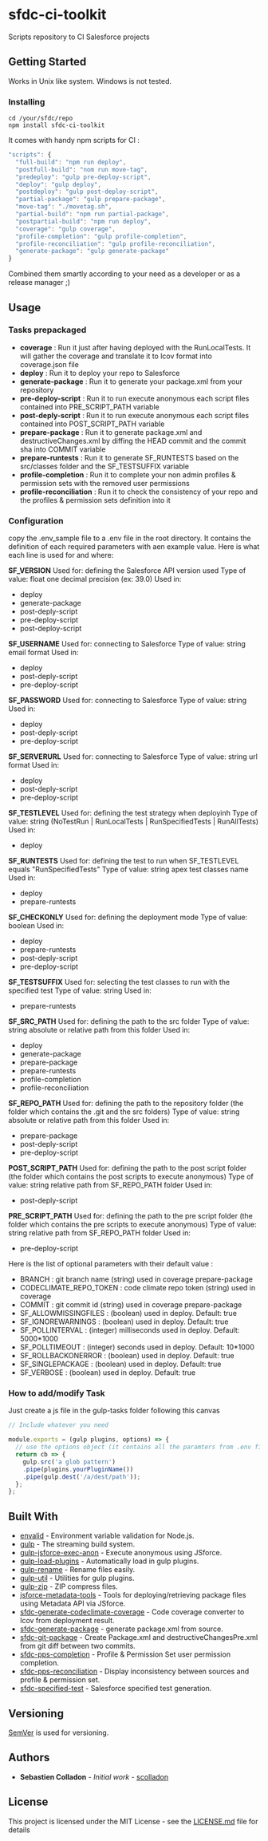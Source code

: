 # sfdc-ci-toolkit
Scripts repository to CI Salesforce projects

## Getting Started

Works in Unix like system.
Windows is not tested.

### Installing

```
cd /your/sfdc/repo
npm install sfdc-ci-toolkit
```

It comes with handy npm scripts for CI :
```javascript
"scripts": {
  "full-build": "npm run deploy",
  "postfull-build": "nom run move-tag",
  "predeploy": "gulp pre-deploy-script",
  "deploy": "gulp deploy",
  "postdeploy": "gulp post-deploy-script",
  "partial-package": "gulp prepare-package",
  "move-tag": "./movetag.sh",
  "partial-build": "npm run partial-package",
  "postpartial-build": "npm run deploy",
  "coverage": "gulp coverage",
  "profile-completion": "gulp profile-completion",
  "profile-reconciliation": "gulp profile-reconciliation",
  "generate-package": "gulp generate-package"
}
```

Combined them smartly according to your need as a developer or as a release manager ;)

## Usage

### Tasks prepackaged
* **coverage** : Run it just after having deployed with the RunLocalTests. It will gather the coverage and translate it to lcov format into coverage.json file
* **deploy** : Run it to deploy your repo to Salesforce
* **generate-package** : Run it to generate your package.xml from your repository
* **pre-deploy-script** : Run it to run execute anonymous each script files contained into PRE_SCRIPT_PATH variable
* **post-deply-script** : Run it to run execute anonymous each script files contained into POST_SCRIPT_PATH variable
* **prepare-package** : Run it to generate package.xml and destructiveChanges.xml by diffing the HEAD commit and the commit sha into COMMIT variable
* **prepare-runtests** : Run it to generate SF_RUNTESTS based on the src/classes folder and the SF_TESTSUFFIX variable
* **profile-completion** : Run it to complete your non admin profiles & permission sets with the removed user permissions
* **profile-reconciliation** : Run it to check the consistency of your repo and the profiles & permission sets definition into it

### Configuration
copy the .env_sample file to a .env file in the root directory.
It contains the definition of each required parameters with aen example value.
Here is what each line is used for and where:

**SF_VERSION**
Used for: defining the Salesforce API version used
Type of value: float one decimal precision (ex: 39.0)
Used in:
* deploy
* generate-package
* post-deply-script
* pre-deploy-script
* post-deploy-script

**SF_USERNAME**
Used for: connecting to Salesforce
Type of value: string email format
Used in:
* deploy
* post-deply-script
* pre-deploy-script

**SF_PASSWORD**
Used for: connecting to Salesforce
Type of value: string
Used in:
* deploy
* post-deply-script
* pre-deploy-script

**SF_SERVERURL**
Used for: connecting to Salesforce
Type of value: string url format
Used in:
* deploy
* post-deply-script
* pre-deploy-script


**SF_TESTLEVEL**
Used for: defining the test strategy when deployinh
Type of value: string (NoTestRun | RunLocalTests | RunSpecifiedTests | RunAllTests)
Used in:
* deploy

**SF_RUNTESTS**
Used for: defining the test to run when SF_TESTLEVEL equals "RunSpecifiedTests"
Type of value: string apex test classes name
Used in:
* deploy
* prepare-runtests

**SF_CHECKONLY**
Used for: defining the deployment mode
Type of value: boolean
Used in:
* deploy
* prepare-runtests
* post-deply-script
* pre-deploy-script

**SF_TESTSUFFIX**
Used for: selecting the test classes to run with the specified test
Type of value: string
Used in:
* prepare-runtests

**SF_SRC_PATH**
Used for: defining the path to the src folder
Type of value: string absolute or relative path from this folder
Used in:
* deploy
* generate-package
* prepare-package
* prepare-runtests
* profile-completion
* profile-reconciliation

**SF_REPO_PATH**
Used for: defining the path to the repository folder (the folder which contains the .git and the src folders)
Type of value: string absolute or relative path from this folder
Used in:
* prepare-package
* post-deply-script
* pre-deploy-script

**POST_SCRIPT_PATH**
Used for: defining the path to the post script folder (the folder which contains the post scripts to execute anonymous)
Type of value: string relative path from SF_REPO_PATH folder
Used in:
* post-deply-script

**PRE_SCRIPT_PATH**
Used for: defining the path to the pre script folder (the folder which contains the pre scripts to execute anonymous)
Type of value: string relative path from SF_REPO_PATH folder
Used in:
* pre-deploy-script

Here is the list of optional parameters with their default value :
* BRANCH : git branch name (string) used in coverage prepare-package
* CODECLIMATE_REPO_TOKEN : code climate repo token (string) used in coverage
* COMMIT : git commit id (string) used in coverage prepare-package
* SF_ALLOWMISSINGFILES : (boolean) used in deploy. Default: true
* SF_IGNOREWARNINGS : (boolean) used in deploy. Default: true
* SF_POLLINTERVAL : (integer) milliseconds used in deploy. Default: 5000*1000
* SF_POLLTIMEOUT : (integer) seconds used in deploy. Default: 10*1000
* SF_ROLLBACKONERROR : (boolean) used in deploy. Default: true
* SF_SINGLEPACKAGE : (boolean) used in deploy. Default: true
* SF_VERBOSE : (boolean) used in deploy. Default: true

### How to add/modify Task

Just create a js file in the gulp-tasks folder following this canvas

```javascript
// Include whatever you need

module.exports = (gulp plugins, options) => {
  // use the options object (it contains all the paramters from .env file)
  return cb => {
    gulp.src('a glob pattern')
    .pipe(plugins.yourPluginName()) 
    .pipe(gulp.dest('/a/dest/path'));
  };
};
```

## Built With

* [envalid](https://github.com/af/envalid) - Environment variable validation for Node.js.
* [gulp](https://github.com/gulpjs/gulp) - The streaming build system.
* [gulp-jsforce-exec-anon](https://github.com/scolladon/gulp-jsforce-exec-anon) - Execute anonymous using JSforce.
* [gulp-load-plugins](https://github.com/jackfranklin/gulp-load-plugins) - Automatically load in gulp plugins.
* [gulp-rename](https://github.com/hparra/gulp-rename) - Rename files easily.
* [gulp-util](https://github.com/gulpjs/gulp-util) - Utilities for gulp plugins.
* [gulp-zip](https://github.com/sindresorhus/gulp-zip) - ZIP compress files.
* [jsforce-metadata-tools](https://github.com/jsforce/jsforce-metadata-tools) - Tools for deploying/retrieving package files using Metadata API via JSforce.
* [sfdc-generate-codeclimate-coverage](https://github.com/scolladon/sfdc-generate-codeclimate-coverage) - Code coverage converter to lcov from deployment result.
* [sfdc-generate-package](https://github.com/scolladon/sfdc-generate-package) - generate package.xml from source.
* [sfdc-git-package](https://github.com/scolladon/sfdc-git-package) - Create Package.xml and destructiveChangesPre.xml from git diff between two commits.
* [sfdc-pps-completion](https://github.com/scolladon/sfdc-pps-completion) - Profile & Permission Set user permission completion.
* [sfdc-pps-reconciliation](https://github.com/scolladon/sfdc-pps-reconciliation) - Display inconsistency between sources and profile & permission set.
* [sfdc-specified-test](https://github.com/scolladon/sfdc-specified-test) - Salesforce specified test generation.

## Versioning

[SemVer](http://semver.org/) is used for versioning.

## Authors

* **Sebastien Colladon** - *Initial work* - [scolladon](https://github.com/scolladon)

## License

This project is licensed under the MIT License - see the [LICENSE.md](LICENSE.md) file for details
